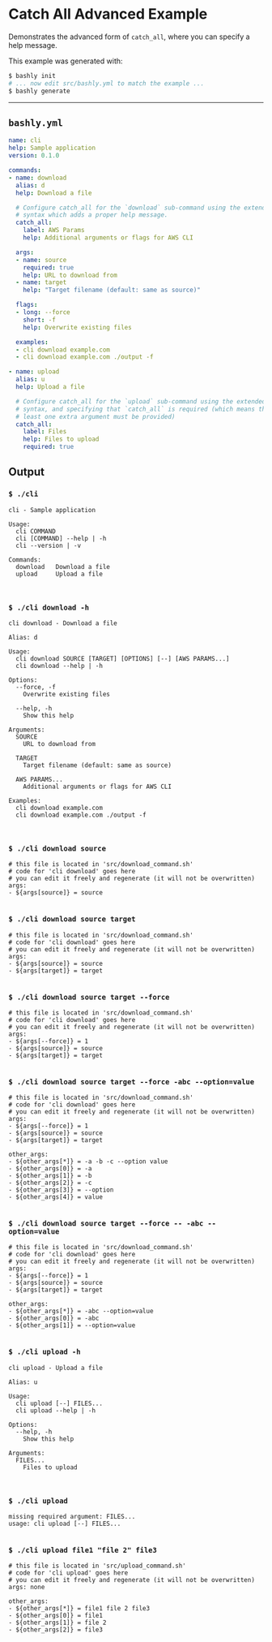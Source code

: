 # Catch All Advanced Example

Demonstrates the advanced form of `catch_all`, where you can specify a help
message.

This example was generated with:

```bash
$ bashly init
# ... now edit src/bashly.yml to match the example ...
$ bashly generate
```

-----

## `bashly.yml`

````yaml
name: cli
help: Sample application
version: 0.1.0

commands:
- name: download
  alias: d
  help: Download a file

  # Configure catch_all for the `download` sub-command using the extended
  # syntax which adds a proper help message.
  catch_all:
    label: AWS Params
    help: Additional arguments or flags for AWS CLI

  args:
  - name: source
    required: true
    help: URL to download from
  - name: target
    help: "Target filename (default: same as source)"

  flags:
  - long: --force
    short: -f
    help: Overwrite existing files

  examples:
  - cli download example.com
  - cli download example.com ./output -f

- name: upload
  alias: u
  help: Upload a file

  # Configure catch_all for the `upload` sub-command using the extended
  # syntax, and specifying that `catch_all` is required (which means that at 
  # least one extra argument must be provided)
  catch_all:
    label: Files
    help: Files to upload
    required: true
````



## Output

### `$ ./cli`

````shell
cli - Sample application

Usage:
  cli COMMAND
  cli [COMMAND] --help | -h
  cli --version | -v

Commands:
  download   Download a file
  upload     Upload a file



````

### `$ ./cli download -h`

````shell
cli download - Download a file

Alias: d

Usage:
  cli download SOURCE [TARGET] [OPTIONS] [--] [AWS PARAMS...]
  cli download --help | -h

Options:
  --force, -f
    Overwrite existing files

  --help, -h
    Show this help

Arguments:
  SOURCE
    URL to download from

  TARGET
    Target filename (default: same as source)

  AWS PARAMS...
    Additional arguments or flags for AWS CLI

Examples:
  cli download example.com
  cli download example.com ./output -f



````

### `$ ./cli download source`

````shell
# this file is located in 'src/download_command.sh'
# code for 'cli download' goes here
# you can edit it freely and regenerate (it will not be overwritten)
args:
- ${args[source]} = source


````

### `$ ./cli download source target`

````shell
# this file is located in 'src/download_command.sh'
# code for 'cli download' goes here
# you can edit it freely and regenerate (it will not be overwritten)
args:
- ${args[source]} = source
- ${args[target]} = target


````

### `$ ./cli download source target --force`

````shell
# this file is located in 'src/download_command.sh'
# code for 'cli download' goes here
# you can edit it freely and regenerate (it will not be overwritten)
args:
- ${args[--force]} = 1
- ${args[source]} = source
- ${args[target]} = target


````

### `$ ./cli download source target --force -abc --option=value`

````shell
# this file is located in 'src/download_command.sh'
# code for 'cli download' goes here
# you can edit it freely and regenerate (it will not be overwritten)
args:
- ${args[--force]} = 1
- ${args[source]} = source
- ${args[target]} = target

other_args:
- ${other_args[*]} = -a -b -c --option value
- ${other_args[0]} = -a
- ${other_args[1]} = -b
- ${other_args[2]} = -c
- ${other_args[3]} = --option
- ${other_args[4]} = value


````

### `$ ./cli download source target --force -- -abc --option=value`

````shell
# this file is located in 'src/download_command.sh'
# code for 'cli download' goes here
# you can edit it freely and regenerate (it will not be overwritten)
args:
- ${args[--force]} = 1
- ${args[source]} = source
- ${args[target]} = target

other_args:
- ${other_args[*]} = -abc --option=value
- ${other_args[0]} = -abc
- ${other_args[1]} = --option=value


````

### `$ ./cli upload -h`

````shell
cli upload - Upload a file

Alias: u

Usage:
  cli upload [--] FILES...
  cli upload --help | -h

Options:
  --help, -h
    Show this help

Arguments:
  FILES...
    Files to upload



````

### `$ ./cli upload`

````shell
missing required argument: FILES...
usage: cli upload [--] FILES...


````

### `$ ./cli upload file1 "file 2" file3`

````shell
# this file is located in 'src/upload_command.sh'
# code for 'cli upload' goes here
# you can edit it freely and regenerate (it will not be overwritten)
args: none

other_args:
- ${other_args[*]} = file1 file 2 file3
- ${other_args[0]} = file1
- ${other_args[1]} = file 2
- ${other_args[2]} = file3


````



